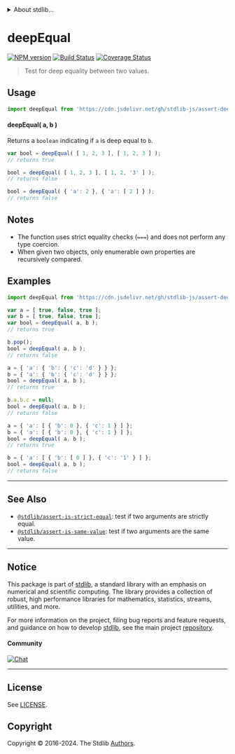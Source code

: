 <!--

@license Apache-2.0

Copyright (c) 2018 The Stdlib Authors.

Licensed under the Apache License, Version 2.0 (the "License");
you may not use this file except in compliance with the License.
You may obtain a copy of the License at

   http://www.apache.org/licenses/LICENSE-2.0

Unless required by applicable law or agreed to in writing, software
distributed under the License is distributed on an "AS IS" BASIS,
WITHOUT WARRANTIES OR CONDITIONS OF ANY KIND, either express or implied.
See the License for the specific language governing permissions and
limitations under the License.

-->


<details>
  <summary>
    About stdlib...
  </summary>
  <p>We believe in a future in which the web is a preferred environment for numerical computation. To help realize this future, we've built stdlib. stdlib is a standard library, with an emphasis on numerical and scientific computation, written in JavaScript (and C) for execution in browsers and in Node.js.</p>
  <p>The library is fully decomposable, being architected in such a way that you can swap out and mix and match APIs and functionality to cater to your exact preferences and use cases.</p>
  <p>When you use stdlib, you can be absolutely certain that you are using the most thorough, rigorous, well-written, studied, documented, tested, measured, and high-quality code out there.</p>
  <p>To join us in bringing numerical computing to the web, get started by checking us out on <a href="https://github.com/stdlib-js/stdlib">GitHub</a>, and please consider <a href="https://opencollective.com/stdlib">financially supporting stdlib</a>. We greatly appreciate your continued support!</p>
</details>

# deepEqual

[![NPM version][npm-image]][npm-url] [![Build Status][test-image]][test-url] [![Coverage Status][coverage-image]][coverage-url] <!-- [![dependencies][dependencies-image]][dependencies-url] -->

> Test for deep equality between two values.



<section class="usage">

## Usage

```javascript
import deepEqual from 'https://cdn.jsdelivr.net/gh/stdlib-js/assert-deep-equal@deno/mod.js';
```

#### deepEqual( a, b )

Returns a `boolean` indicating if `a` is deep equal to `b`.

<!-- eslint-disable object-curly-newline, object-curly-spacing -->

```javascript
var bool = deepEqual( [ 1, 2, 3 ], [ 1, 2, 3 ] );
// returns true

bool = deepEqual( [ 1, 2, 3 ], [ 1, 2, '3' ] );
// returns false

bool = deepEqual( { 'a': 2 }, { 'a': [ 2 ] } );
// returns false
```

</section>

<!-- /.usage -->

<section class="notes">

## Notes

-   The function uses strict equality checks (`===`) and does not perform any type coercion.
-   When given two objects, only enumerable own properties are recursively compared.

</section>

<!-- /.notes -->

<section class="examples">

## Examples

<!-- eslint no-undef: "error", object-curly-newline: "off", object-curly-spacing: "off" -->

```javascript
import deepEqual from 'https://cdn.jsdelivr.net/gh/stdlib-js/assert-deep-equal@deno/mod.js';

var a = [ true, false, true ];
var b = [ true, false, true ];
var bool = deepEqual( a, b );
// returns true

b.pop();
bool = deepEqual( a, b );
// returns false

a = { 'a': { 'b': { 'c': 'd' } } };
b = { 'a': { 'b': { 'c': 'd' } } };
bool = deepEqual( a, b );
// returns true

b.a.b.c = null;
bool = deepEqual( a, b );
// returns false

a = { 'a': [ { 'b': 0 }, { 'c': 1 } ] };
b = { 'a': [ { 'b': 0 }, { 'c': 1 } ] };
bool = deepEqual( a, b );
// returns true

b = { 'a': [ { 'b': [ 0 ] }, { 'c': '1' } ] };
bool = deepEqual( a, b );
// returns false
```

</section>

<!-- /.examples -->

<!-- Section for related `stdlib` packages. Do not manually edit this section, as it is automatically populated. -->

<section class="related">

* * *

## See Also

-   <span class="package-name">[`@stdlib/assert-is-strict-equal`][@stdlib/assert/is-strict-equal]</span><span class="delimiter">: </span><span class="description">test if two arguments are strictly equal.</span>
-   <span class="package-name">[`@stdlib/assert-is-same-value`][@stdlib/assert/is-same-value]</span><span class="delimiter">: </span><span class="description">test if two arguments are the same value.</span>

</section>

<!-- /.related -->

<!-- Section for all links. Make sure to keep an empty line after the `section` element and another before the `/section` close. -->


<section class="main-repo" >

* * *

## Notice

This package is part of [stdlib][stdlib], a standard library with an emphasis on numerical and scientific computing. The library provides a collection of robust, high performance libraries for mathematics, statistics, streams, utilities, and more.

For more information on the project, filing bug reports and feature requests, and guidance on how to develop [stdlib][stdlib], see the main project [repository][stdlib].

#### Community

[![Chat][chat-image]][chat-url]

---

## License

See [LICENSE][stdlib-license].


## Copyright

Copyright &copy; 2016-2024. The Stdlib [Authors][stdlib-authors].

</section>

<!-- /.stdlib -->

<!-- Section for all links. Make sure to keep an empty line after the `section` element and another before the `/section` close. -->

<section class="links">

[npm-image]: http://img.shields.io/npm/v/@stdlib/assert-deep-equal.svg
[npm-url]: https://npmjs.org/package/@stdlib/assert-deep-equal

[test-image]: https://github.com/stdlib-js/assert-deep-equal/actions/workflows/test.yml/badge.svg?branch=v0.2.1
[test-url]: https://github.com/stdlib-js/assert-deep-equal/actions/workflows/test.yml?query=branch:v0.2.1

[coverage-image]: https://img.shields.io/codecov/c/github/stdlib-js/assert-deep-equal/main.svg
[coverage-url]: https://codecov.io/github/stdlib-js/assert-deep-equal?branch=main

<!--

[dependencies-image]: https://img.shields.io/david/stdlib-js/assert-deep-equal.svg
[dependencies-url]: https://david-dm.org/stdlib-js/assert-deep-equal/main

-->

[chat-image]: https://img.shields.io/gitter/room/stdlib-js/stdlib.svg
[chat-url]: https://app.gitter.im/#/room/#stdlib-js_stdlib:gitter.im

[stdlib]: https://github.com/stdlib-js/stdlib

[stdlib-authors]: https://github.com/stdlib-js/stdlib/graphs/contributors

[umd]: https://github.com/umdjs/umd
[es-module]: https://developer.mozilla.org/en-US/docs/Web/JavaScript/Guide/Modules

[deno-url]: https://github.com/stdlib-js/assert-deep-equal/tree/deno
[deno-readme]: https://github.com/stdlib-js/assert-deep-equal/blob/deno/README.md
[umd-url]: https://github.com/stdlib-js/assert-deep-equal/tree/umd
[umd-readme]: https://github.com/stdlib-js/assert-deep-equal/blob/umd/README.md
[esm-url]: https://github.com/stdlib-js/assert-deep-equal/tree/esm
[esm-readme]: https://github.com/stdlib-js/assert-deep-equal/blob/esm/README.md
[branches-url]: https://github.com/stdlib-js/assert-deep-equal/blob/main/branches.md

[stdlib-license]: https://raw.githubusercontent.com/stdlib-js/assert-deep-equal/main/LICENSE

<!-- <related-links> -->

[@stdlib/assert/is-strict-equal]: https://github.com/stdlib-js/assert-is-strict-equal/tree/deno

[@stdlib/assert/is-same-value]: https://github.com/stdlib-js/assert-is-same-value/tree/deno

<!-- </related-links> -->

</section>

<!-- /.links -->
